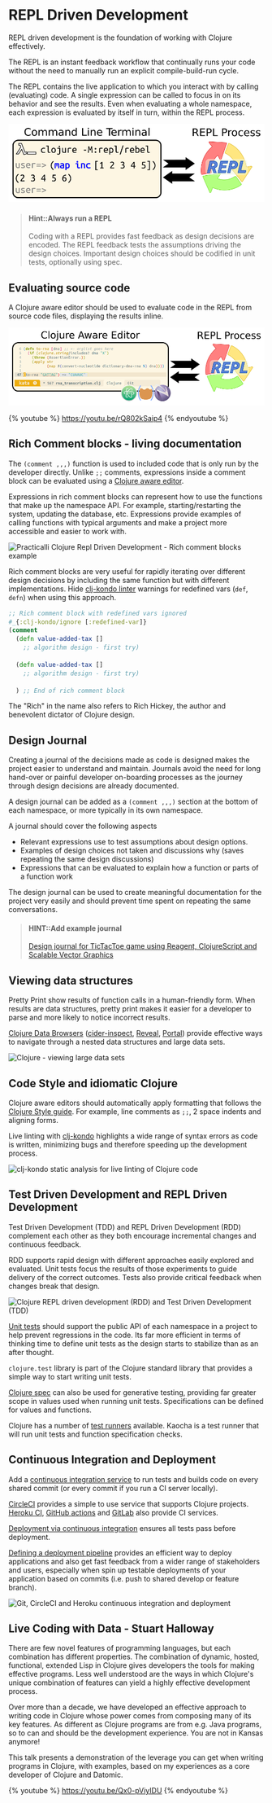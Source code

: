 # REPL Driven Development
REPL driven development is the foundation of working with Clojure effectively.

The REPL is an instant feedback workflow that continually runs your code without the need to manually run an explicit compile-build-run cycle.

The REPL contains the live application to which you interact with by calling (evaluating) code.  A single expression can be called to focus in on its behavior and see the results.  Even when evaluating a whole namespace, each expression is evaluated by itself in turn, within the REPL process.

![Clojure repl driven development using Clojure aware editor](https://raw.githubusercontent.com/jr0cket/developer-guides/master/clojure/clojure-repl-driven-development-rebel-readline.png)

> #### Hint::Always run a REPL
> Coding with a REPL provides fast feedback as design decisions are encoded.  The REPL feedback tests the assumptions driving the design choices.  Important design choices should be codified in unit tests, optionally using spec.


<!-- * Read - code is read by the Clojure reader, passing any macros to the macro reader which converts those macros into Clojure code. -->

<!-- * Evaluate - code is compiled into the host language (e.g. Java bytecode) and executed -->

<!-- * Print - results of the code are displayed, either in the REPL or as part of the application. -->

<!-- * Loop - the REPL is a continuous process that evaluates code, either a single expression or the whole application. -->


## Evaluating source code
A Clojure aware editor should be used to evaluate code in the REPL from source code files, displaying the results inline.

![Clojure repl driven development using Clojure aware editor](https://raw.githubusercontent.com/jr0cket/developer-guides/master/clojure/clojure-repl-driven-development-clojure-aware-editor.png)

{% youtube %}
https://youtu.be/rQ802kSaip4
{% endyoutube %}


## Rich Comment blocks - living documentation
The `(comment ,,,)` function is used to included code that is only run by the developer directly.  Unlike `;;` comments, expressions inside a comment block can be evaluated using a [Clojure aware editor](/clojure-editors/).

Expressions in rich comment blocks can represent how to use the functions that make up the namespace API.  For example, starting/restarting the system, updating the database, etc.  Expressions provide examples of calling functions with typical arguments and make a project more accessible and easier to work with.

![Practicalli Clojure Repl Driven Development - Rich comment blocks example](/images/practicalli-clojure-repl-driven-development-rich-comment-blocks.png)

Rich comment blocks are very useful for rapidly iterating over different design decisions by including the same function but with different implementations.  Hide [clj-kondo linter](/clojure-tools/install/install-clojure.html#clj-kondo-static-analyser--linter) warnings for redefined vars (`def`, `defn`) when using this approach.

```clojure
;; Rich comment block with redefined vars ignored
#_{:clj-kondo/ignore [:redefined-var]}
(comment
  (defn value-added-tax []
    ;; algorithm design - first try)

  (defn value-added-tax []
    ;; algorithm design - first try)

  ) ;; End of rich comment block
```

The "Rich" in the name also refers to Rich Hickey, the author and benevolent dictator of Clojure design.


## Design Journal
Creating a journal of the decisions made as code is designed makes the project easier to understand and maintain.  Journals avoid the need for long hand-over or painful developer on-boarding processes as the journey through design decisions are already documented.

A design journal can be added as a `(comment ,,,)` section at the bottom of each namespace, or more typically in its own namespace.

A journal should cover the following aspects

* Relevant expressions use to test assumptions about design options.
* Examples of design choices not taken and discussions why (saves repeating the same design discussions)
* Expressions that can be evaluated to explain how a function or parts of a function work

The design journal can be used to create meaningful documentation for the project very easily and should prevent time spent on repeating the same conversations.

> #### HINT::Add example journal
> [Design journal for TicTacToe game using Reagent, ClojureScript and Scalable Vector Graphics](https://github.com/jr0cket/tictactoe-reagent/blob/master/src/tictactoe_reagent/core.cljs#L124)


## Viewing data structures
Pretty Print show results of function calls in a human-friendly form. When results are data structures, pretty print makes it easier for a developer to parse and more likely to notice incorrect results.

[Clojure Data Browsers](/clojure-tools/data-browsers/reveal.md) ([cider-inspect](/clojure-tools/data-browsers/clojure-inspector.md), [Reveal](/clojure-tools/data-browsers/reveal.md), [Portal](/clojure-tools/data-browsers/portal.md)) provide effective ways to navigate through a nested data structures and large data sets.

![Clojure - viewing large data sets](/images/spacemacs-clojure-inspect-java-lang-persistent-vector.png)


## Code Style and idiomatic Clojure
Clojure aware editors should automatically apply formatting that follows the [Clojure Style guide](https://github.com/bbatsov/clojure-style-guide).  For example, line comments as `;;`, 2 space indents and aligning forms.

Live linting with [clj-kondo](https://github.com/borkdude/clj-kondo) highlights a wide range of syntax errors as code is written, minimizing bugs and therefore speeding up the development process.

![clj-kondo static analysis for live linting of Clojure code](/images/spacemacs-clojure-linting-code-marks-and-flycheck-list-errors.png)


## Test Driven Development and REPL Driven Development
Test Driven Development (TDD) and REPL Driven Development (RDD) complement each other as they both encourage incremental changes and continuous feedback.

RDD supports rapid design with different approaches easily explored and evaluated. Unit tests focus the results of those experiments to guide delivery of the correct outcomes. Tests also provide critical feedback when changes break that design.

![Clojure REPL driven development (RDD) and Test Driven Development (TDD)](https://raw.githubusercontent.com/practicalli/graphic-design/live/repl-tdd-flow.png)

[Unit tests](/testing/unit-testing/) should support the public API of each namespace in a project to help prevent regressions in the code.  Its far more efficient in terms of thinking time to define unit tests as the design starts to stabilize than as an after thought.

`clojure.test` library is part of the Clojure standard library that provides a simple way to start writing unit tests.

[Clojure spec](/clojure-spec/) can also be used for generative testing, providing far greater scope in values used when running unit tests.  Specifications can be defined for values and functions.

Clojure has a number of [test runners](/testing/test-runners/) available.  Kaocha is a test runner that will run unit tests and function specification checks.


## Continuous Integration and Deployment
Add a [continuous integration service](/testing/integration-testing/) to run tests and builds code on every shared commit (or every commit if you run a CI server locally).

[CircleCI](/testing/integration-testing/circle-ci/) provides a simple to use service that supports Clojure projects.  [Heroku CI](https://devcenter.heroku.com/articles/heroku-ci), [GitHub actions](https://github.com/features/actions) and [GitLab](https://about.gitlab.com/) also provide CI services.

[Deployment via continuous integration](https://practicalli.github.io/clojure-webapps/projects/banking-on-clojure/deployment-via-ci.html) ensures all tests pass before deployment.

[Defining a deployment pipeline](https://practicalli.github.io/clojure-webapps/projects/banking-on-clojure/deployment-pipeline.html) provides an efficient way to deploy applications and also get fast feedback from a wider range of stakeholders and users, especially when spin up testable deployments of your application based on commits  (i.e. push to shared develop or feature branch).

![Git, CircleCI and Heroku continuous integration and deployment](https://practicalli.github.io/clojure-webapps/images/circleci-workflow-sequential-git-heroku.png)


## Live Coding with Data - Stuart Halloway
There are few novel features of programming languages, but each combination has different properties. The combination of dynamic, hosted, functional, extended Lisp in Clojure gives developers the tools for making effective programs. Less well understood are the ways in which Clojure's unique combination of features can yield a highly effective development process.

Over more than a decade, we have developed an effective approach to writing code in Clojure whose power comes from composing many of its key features. As different as Clojure programs are from e.g. Java programs, so to can and should be the development experience. You are not in Kansas anymore!

This talk presents a demonstration of the leverage you can get when writing programs in Clojure, with examples, based on my experiences as a core developer of Clojure and Datomic.

{% youtube %}
https://youtu.be/Qx0-pViyIDU
{% endyoutube %}
